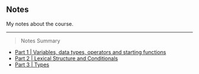 ## Notes

My notes about the course.

---

> Notes Summary

* [Part 1 | Variables, data types, operators and starting functions](classes/part-1.md)
* [Part 2 | Lexical Structure and Conditionals](classes/part-2.md)
* [Part 3 | Types](classes/part-3.md)
